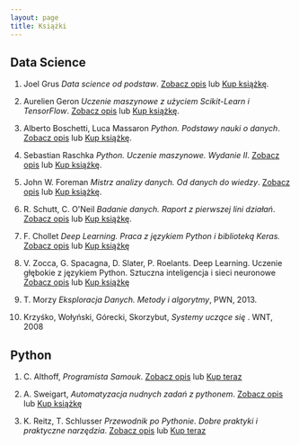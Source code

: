 ```yaml
---
layout: page
title: Książki
---
```



## Data Science

1. Joel Grus _Data science od podstaw_. [Zobacz opis](http://helion.pl/view/111546/dascpo.html) lub [Kup książkę](http://helion.pl/add111546~dascpo).

2. Aurelien Geron _Uczenie maszynowe z użyciem Scikit-Learn i TensorFlow_. [Zobacz opis](http://helion.pl/view/111546/uczema.html) lub [Kup książkę](http://helion.pl/add111546~uczema).

3. Alberto Boschetti, Luca Massaron _Python. Podstawy nauki o danych_. [Zobacz opis](http://helion.pl/view/111546/pypod2.html) lub [Kup książkę](http://helion.pl/add111546~pypod2).

4. Sebastian Raschka _Python. Uczenie maszynowe. Wydanie II_. [Zobacz opis](http://helion.pl/view/111546/pythu2.html) lub [Kup książkę](http://helion.pl/add111546~pythu2).


5. John W. Foreman _Mistrz analizy danych. Od danych do wiedzy_. [Zobacz opis](http://helion.pl/view/111546/mianda.html) lub [Kup książkę](http://helion.pl/add111546~mianda).

6. R. Schutt, C. O'Neil _Badanie danych. Raport z pierwszej lini działań_. [Zobacz opis](http://helion.pl/view/111546/badada.html) lub [Kup książkę](http://helion.pl/add111546~badada).

7. F. Chollet _Deep Learning. Praca z językiem Python i biblioteką Keras._ [Zobacz opis](http://helion.pl/view/111546/delepy.html) lub [Kup książkę](http://helion.pl/add111546~delepy)

8. V. Zocca, G. Spacagna, D. Slater, P. Roelants. Deep Learning. Uczenie głębokie z językiem Python. Sztuczna inteligencja i sieci neuronowe [Zobacz opis](http://helion.pl/view/111546/deelea.html) lub [Kup książkę](http://helion.pl/add111546~deelea)

9. T. Morzy _Eksploracja Danych. Metody i algorytmy_, PWN, 2013.

10. Krzyśko, Wołyński, Górecki, Skorzybut, _Systemy uczące się_ . WNT, 2008

## Python

1. C. Althoff, _Programista Samouk_. [Zobacz opis](http://helion.pl/view/111546/proprs) lub [Kup teraz](ttp://helion.pl/add111546~proprs) 

2. A. Sweigart, _Automatyzacja nudnych zadań z pythonem_. [Zobacz opis](http://helion.pl/view/111546/autopy) lub [Kup książkę](ttp://helion.pl/add111546~autopy)

3. K. Reitz, T. Schlusser _Przewodnik po Pythonie. Dobre praktyki i praktyczne narzędzia_. [Zobacz opis](http://helion.pl/view/111546/przepy) lub [Kup teraz](ttp://helion.pl/add111546~przepy) 

